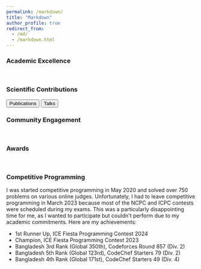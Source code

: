 ```yaml
---
permalink: /markdown/
title: "Markdown"
author_profile: true
redirect_from: 
  - /md/
  - /markdown.html
---
```

<H3> Academic Excellence </H3>

<br>

<H3> Scientific Contributions </H3>
<button class = "btn" onclick="window.location.href='https://sajeebray.github.io/publications/';">Publications</button> <button class = "btn" onclick="window.location.href='https://sajeebray.github.io/talks/';">Talks</button>
<br>

<H3> Community Engagement </H3>

<br>

<H3> Awards </H3>

<br>

<H3> Competitive Programming </H3>
I was started competitive programming in May 2020 and solved over 750 problems on various online judges. Unfortunately, I had to leave competitive programming in March 2023 because most of the NCPC and ICPC contests were scheduled during my exams. This was a particularly disappointing time for me, as I wanted to participate but couldn't perform due to my academic commitments. Here are my achievements: <br>
  <ul> 
  <li> 1st Runner Up, ICE Fiesta Programming Contest 2024 </li>
  <li> Champion, ICE Fiesta Programming Contest 2023 </li>
  <li> Bangladesh 3rd Rank (Global 350th), Codeforces Round 857 (Div. 2) </li>
  <li> Bangladesh 5th Rank (Global 123rd), CodeChef Starters 79 (Div. 2) </li>
  <li> Bangladesh 4th Rank (Global 171st), CodeChef Starters 49 (Div. 4) </li>
  </ul> 

